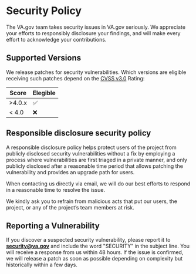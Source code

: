 # Security Policy

The VA.gov team takes security issues in VA.gov seriously. We appreciate your efforts to responsibly 
disclosure your findings, and will make every effort to acknowledge your contributions.

## Supported Versions

We release patches for security vulnerabilities. Which versions are eligible receiving such patches depend on the 
[CVSS v3.0](https://www.first.org/cvss/calculator/3.0) Rating:

| Score | Elegible          |
| ------- | ------------------ |
| >4.0.x  | :white_check_mark: |
| < 4.0   | :x:                |

## Responsible disclosure security policy

A responsible disclosure policy helps protect users of the project from publicly disclosed security vulnerabilities 
without a fix by employing a process where vulnerabilities are first triaged in a private manner, and only publicly 
disclosed after a reasonable time period that allows patching the vulnerability and provides an upgrade path for users.

When contacting us directly via email, we will do our best efforts to respond in a reasonable time to resolve the issue. 

We kindly ask you to refrain from malicious acts that put our users, the project, or any of the project’s team members 
at risk.

## Reporting a Vulnerability

If you discover a suspected security vulnerability, please report it to 
**[security@va.gov](mailto:security@va.gov)** and include the word "SECURITY" in the subject line. 
You will receive a response from us within 48 hours. If the issue is confirmed, we will release a 
patch as soon as possible depending on complexity but historically within a few days.

